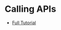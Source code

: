 # Calling APIs

- [Full Tutorial](https://auth0.com/docs/quickstart/native/ios-swift/04-calling-apis)
